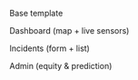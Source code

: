 Base template

Dashboard (map + live sensors)

Incidents (form + list)

Admin (equity & prediction)


